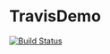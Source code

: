 # TravisDemo
[![Build Status](https://travis-ci.org/swagata-acharyya/TravisDemo.svg?branch=master)](https://travis-ci.org/swagata-acharyya/TravisDemo)
